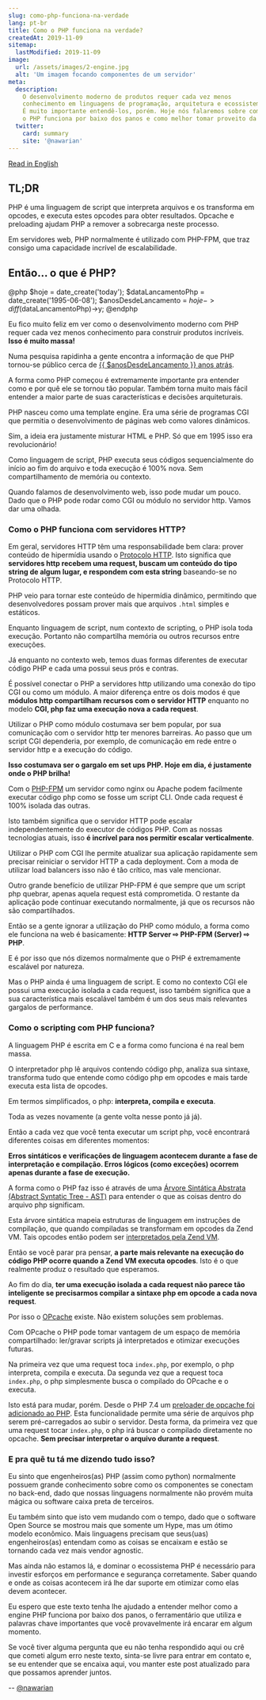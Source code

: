 ```yaml
---
slug: como-php-funciona-na-verdade
lang: pt-br
title: Como o PHP funciona na verdade?
createdAt: 2019-11-09
sitemap:
  lastModified: 2019-11-09
image:
  url: /assets/images/2-engine.jpg
  alt: 'Um imagem focando componentes de um servidor'
meta:
  description:
    O desenvolvimento moderno de produtos requer cada vez menos
    conhecimento em linguagens de programação, arquitetura e ecossistemas.
    É muito importante entendê-los, porém. Hoje nós falaremos sobre como
    o PHP funciona por baixo dos panos e como melhor tomar proveito da linguagem.
  twitter:
    card: summary
    site: '@nawarian'
---
```


[Read in English](/en/issue/how-does-php-engine-actually-work/)

## TL;DR

PHP é uma linguagem de script que interpreta arquivos e os transforma
em opcodes, e executa estes opcodes para obter resultados. Opcache e
preloading ajudam PHP a remover a sobrecarga neste processo.

Em servidores web, PHP normalmente é utilizado com PHP-FPM, que traz
consigo uma capacidade incrível de escalabilidade.

## Então... o que é PHP?

@php
  $hoje = date_create('today');
  $dataLancamentoPhp = date_create('1995-06-08');
  $anosDesdeLancamento = $hoje->diff($dataLancamentoPhp)->y;
@endphp

Eu fico muito feliz em ver como o desenvolvimento moderno com PHP
requer cada vez menos conhecimento para construir produtos incríveis.
**Isso é muito massa!**

Numa pesquisa rapidinha a gente encontra a informação de que PHP
tornou-se público cerca de [{{ $anosDesdeLancamento }} anos atrás](https://groups.google.com/forum/#!msg/comp.infosystems.www.authoring.cgi/PyJ25gZ6z7A/M9FkTUVDfcwJ).

A forma como PHP começou é extremamente importante pra entender como
e por quê ele se tornou tão popular. Também torna muito mais fácil
entender a maior parte de suas características e decisões arquiteturais.

PHP nasceu como uma template engine. Era uma série de programas CGI
que permitia o desenvolvimento de páginas web como valores dinâmicos.

Sim, a ideia era justamente misturar HTML e PHP. Só que em 1995 isso
era revolucionário!

Como linguagem de script, PHP executa seus códigos sequencialmente
do início ao fim do arquivo e toda execução é 100% nova. Sem
compartilhamento de memória ou contexto.

Quando falamos de desenvolvimento web, isso pode mudar um pouco. Dado
que o PHP pode rodar como CGI ou módulo no servidor http. Vamos dar
uma olhada.

### Como o PHP funciona com servidores HTTP?

Em geral, servidores HTTP têm uma responsabilidade bem clara:
prover conteúdo de hipermídia usando o [Protocolo HTTP](https://tools.ietf.org/html/rfc2616#page-7).
Isto significa que **servidores http recebem uma request, buscam
um conteúdo do tipo string de algum lugar, e respondem com esta string**
baseando-se no Protocolo HTTP.

PHP veio para tornar este conteúdo de hipermídia dinâmico, permitindo
que desenvolvedores possam prover mais que arquivos `.html` simples e
estáticos.

Enquanto linguagem de script, num contexto de scripting, o PHP isola
toda execução. Portanto não compartilha memória ou outros recursos entre
execuções.

Já enquanto no contexto web, temos duas formas diferentes de executar
código PHP e cada uma possui seus prós e contras.

É possível conectar o PHP a servidores http utilizando uma conexão do
tipo CGI ou como um módulo. A maior diferença entre os dois modos é que
**módulos http compartilham recursos com o servidor HTTP** enquanto no
modelo **CGI, php faz uma execução nova a cada request**.

Utilizar o PHP como módulo costumava ser bem popular, por sua
comunicação com o servidor http ter menores barreiras. Ao passo que
um script CGI dependeria, por exemplo, de comunicação em rede entre
o servidor http e a execução do código.

**Isso costumava ser o gargalo em set ups PHP. Hoje em dia, é justamente
onde o PHP brilha!**

Com o [PHP-FPM](https://www.php.net/manual/en/install.fpm.php) um servidor
como nginx ou Apache podem facilmente executar código php como se fosse
um script CLI. Onde cada request é 100% isolada das outras.

Isto também significa que o servidor HTTP pode escalar independentemente
do executor de códigos PHP. Com as nossas tecnologias atuais, isso **é
incrível para nos permitir escalar verticalmente**.

Utilizar o PHP com CGI lhe permite atualizar sua aplicação rapidamente
sem precisar reiniciar o servidor HTTP a cada deployment. Com a moda
de utilizar load balancers isso não é tão crítico, mas vale mencionar.

Outro grande benefício de utilizar PHP-FPM é que sempre que um script
php quebrar, apenas aquela request está comprometida. O restante da
aplicação pode continuar executando normalmente, já que os recursos
não são compartilhados.

Então se a gente ignorar a utilização do PHP como módulo, a forma como
ele funciona na web é basicamente: **HTTP Server ⇨ PHP-FPM (Server) ⇨ PHP**.

E é por isso que nós dizemos normalmente que o PHP é extremamente
escalável por natureza.

Mas o PHP ainda é uma linguagem de script. E como no contexto CGI ele
possui uma execução isolada a cada request, isso também significa que
a sua característica mais escalável também é um dos seus mais relevantes
gargalos de performance.

### Como o scripting com PHP funciona?

A linguagem PHP é escrita em C e a forma como funciona é na real bem
massa.

O interpretador php lê arquivos contendo código php, analiza sua sintaxe,
transforma tudo que entende como código php em opcodes e mais tarde
executa esta lista de opcodes.

Em termos simplificados, o php: **interpreta, compila e executa**.

Toda as vezes novamente (a gente volta nesse ponto já já).

Então a cada vez que você tenta executar um script php, você encontrará
diferentes coisas em diferentes momentos:

**Erros sintáticos e verificações de linguagem acontecem durante a fase
de interpretação e compilação. Erros lógicos (como exceções) ocorrem apenas
durante a fase de execução.**

A forma como o PHP faz isso é através de uma [Árvore Sintática Abstrata (Abstract Syntatic Tree - AST)](https://wiki.php.net/rfc/abstract_syntax_tree)
para entender o que as coisas dentro do arquivo php significam.

Esta árvore sintática mapeia estruturas de linguagem em instruções de
compilação, que quando compiladas se transformam em opcodes da Zend VM.
Tais opcodes então podem ser [interpretados pela Zend VM](https://github.com/php/php-src/blob/master/Zend/zend_vm_def.h).

Então se você parar pra pensar, **a parte mais relevante na execução do código
PHP ocorre quando a Zend VM executa opcodes**. Isto é o que realmente
produz o resultado que esperamos.

Ao fim do dia, **ter uma execução isolada a cada request não parece tão
inteligente se precisarmos compilar a sintaxe php em opcode a cada nova
request**.

Por isso o [OPcache](https://www.php.net/manual/en/intro.opcache.php)
existe. Não existem soluções sem problemas.

Com OPcache o PHP pode tomar vantagem de um espaço de memória compartilhado:
ler/gravar scripts já interpretados e otimizar execuções futuras.

Na primeira vez que uma request toca `index.php`, por exemplo, o php
interpreta, compila e executa. Da segunda vez que a request toca `index.php`,
o php simplesmente busca o compilado do OPcache e o executa.

Isto está para mudar, porém. Desde o PHP 7.4 um [preloader de opcache foi adicionado ao PHP](https://wiki.php.net/rfc/preload).
Esta funcionalidade permite uma série de arquivos php serem pré-carregados
ao subir o servidor. Desta forma, da primeira vez que uma request tocar
`index.php`, o php irá buscar o compilado diretamente no opcache. **Sem
precisar interpretar o arquivo durante a request**.

### E pra quê tu tá me dizendo tudo isso?

Eu sinto que engenheiros(as) PHP (assim como python) normalmente possuem
grande conhecimento sobre como os componentes se conectam no back-end,
dado que nossas linguagens normalmente não provém muita mágica ou
software caixa preta de terceiros.

Eu também sinto que isto vem mudando com o tempo, dado que o software
Open Source se mostrou mais que somente um Hype, mas um ótimo modelo
econômico. Mais linguagens precisam que seus(uas) engenheiros(as)
entendam como as coisas se encaixam e estão se tornando cada vez mais
vendor agnostic.

Mas ainda não estamos lá, e dominar o ecossistema PHP é necessário
para investir esforços em performance e segurança corretamente. Saber
quando e onde as coisas acontecem irá lhe dar suporte em otimizar
como elas devem acontecer.

Eu espero que este texto tenha lhe ajudado a entender melhor como a
engine PHP funciona por baixo dos panos, o ferramentário que utiliza e
palavras chave importantes que você provavelmente irá encarar em algum
momento.

Se você tiver alguma pergunta que eu não tenha respondido aqui ou
crê que cometi algum erro neste texto, sinta-se livre para entrar
em contato e, se eu entender que se encaixa aqui, vou manter este post
atualizado para que possamos aprender juntos.

<div class="align-right">
  --
  <a href="https://twitter.com/nawarian" rel="nofollow">
    @nawarian
  </a>
</div>

<script type="application/ld+json">
{
  "@context": "https://schema.org",
  "@type": "TechArticle",
  "headline": "Como o PHP funciona na verdade?",
  "description": "O desenvolvimento moderno de produtos requer cada vez menos conhecimento em linguagens de programação, arquitetura e ecossistemas. É muito importante entendê-los, porém. Hoje nós falaremos sobre como o PHP funciona por baixo dos panos e como melhor tomar proveito da linguagem.",
  "image": [
    "{{ $page->getBaseUrl() }}/assets/images/2-engine.jpg"
   ],
  "datePublished": "2019-11-09T00:00:00+08:00",
  "dateModified": "2019-11-09T00:00:00+08:00",
  "author": {
    "@type": "Person",
    "name": "Nawarian Níckolas Da Silva"
  },
   "publisher": {
    "@type": "Organization",
    "name": "ThePHP Website",
    "logo": {
      "@type": "ImageObject",
      "url": "https://thephp.website/favicon.ico"
    }
  }
}
</script>
